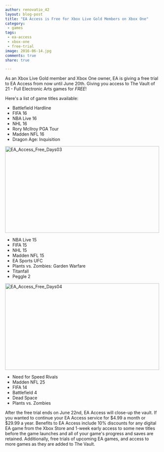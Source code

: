 ```yaml
---
author: renovatio_42
layout: blog-post
title: "EA Access is Free for Xbox Live Gold Members on Xbox One"
category:
 - games
tags:
 - ea-access
 - xbox-one
 - free-trial
image: 2016-06-14.jpg
comments: true
share: true

---
```


As an Xbox Live Gold member and Xbox One owner, EA is giving a free trial to EA Access from now until June 20th. Giving you access to The Vault of 21 - Full Electronic Arts games for *FREE*!

Here's a list of game titles available:

* Battlefield Hardline
* FIFA 16
* NBA Live 16
* NHL 16
* Rory McIlroy PGA Tour
* Madden NFL 16
* Dragon Age: Inquisition

<a data-flickr-embed="true"  href="https://www.flickr.com/photos/126304189@N08/27063106824/in/dateposted-public/" title="EA_Access_Free_Days03"><img src="https://c1.staticflickr.com/8/7622/27063106824_49a3015614.jpg" width="500" height="281" alt="EA_Access_Free_Days03"></a><script async src="//embedr.flickr.com/assets/client-code.js" charset="utf-8"></script>

* NBA Live 15
* FIFA 15
* NHL 15
* Madden NFL 15
* EA Sports UFC
* Plants vs. Zombies: Garden Warfare
* Titanfall
* Peggle 2

<a data-flickr-embed="true"  href="https://www.flickr.com/photos/126304189@N08/27063106884/in/dateposted-public/" title="EA_Access_Free_Days04"><img src="https://c5.staticflickr.com/8/7096/27063106884_6d07ea1947.jpg" width="500" height="281" alt="EA_Access_Free_Days04"></a><script async src="//embedr.flickr.com/assets/client-code.js" charset="utf-8"></script>

* Need for Speed Rivals
* Madden NFL 25
* FIFA 14
* Battlefield 4
* Dead Space
* Plants vs. Zombies

After the free trial ends on June 22nd, EA Access will close-up the vault. If you wanted to continue your EA Access service for $4.99 a month or $29.99 a year. Benefits to EA Access include 10% discounts for any digital EA game from the Xbox Store and 1-week early access to some new titles before the game launches and all of your game's progress and saves are retained. Additionally, free trials of upcoming EA games, and access to more games as they are added to The Vault.
